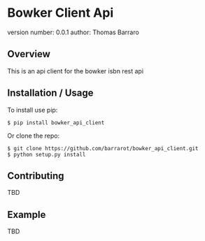 Bowker Client Api
===============================

version number: 0.0.1
author: Thomas Barraro

Overview
--------

This is an api client for the bowker isbn rest api

Installation / Usage
--------------------

To install use pip:

    $ pip install bowker_api_client


Or clone the repo:

    $ git clone https://github.com/barrarot/bowker_api_client.git
    $ python setup.py install
    
Contributing
------------

TBD

Example
-------

TBD